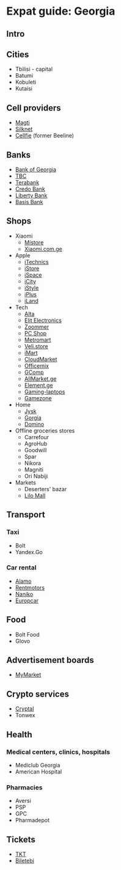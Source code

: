 # Expat guide: Georgia

## Intro

## Cities

- Tbilisi - capital
- Batumi
- Kobuleti
- Kutaisi


## Cell providers

- [Magti](https://www.magticom.ge/en)
- [Silknet](https://silknet.com/en)
- [Cellfie](https://cellfie.ge/) (former Beeline)


## Banks

- [Bank of Georgia](https://bankofgeorgia.ge/en/)
- [TBC](https://www.tbcbank.ge/web/en/)
- [Terabank](https://www.terabank.ge/en/retail)
- [Credo Bank](https://credobank.ge/en/)
- [Liberty Bank](https://www.libertybank.ge/en/)
- [Basis Bank](https://bb.ge/en)


## Shops

- Xiaomi
  - [Mistore](https://mistore.ge)
  - [Xiaomi.com.ge](https://xiaomi.com.ge)
- Apple
  - [iTechnics](https://itechnics.ge/en)
  - [iStore](https://istore.com.ge/)
  - [iSpace](https://ispace.ge/en/)
  - [iCity](https://icity.ge/)
  - [iStyle](https://istyle.ge/en/)
  - [iPlus](https://iplus.com.ge/en)
  - [iLand](https://iland.ge)
- Tech
	- [Alta](https://alta.ge/)
	- [Elit Electronics](https://ee.ge/)
	- [Zoommer](https://zoommer.ge/en)
	- [PC Shop](https://pcshop.ge/)
	- [Metromart](https://metromart.ge/)
	- [Veli.store](https://veli.store/)
	- [iMart](https://imart.ge/)
	- [CloudMarket](https://cloudmarket.ge/en)
	- [Officemix](https://officemix.ge/en/)
	- [GComp](https://gcomp.ge/)
	- [AllMarket.ge](https://allmarket.ge/)
	- [Element.ge](https://element.ge/)
	- [Gaming-laptops](https://gaming-laptops.ge/)
	- [Gamezone](https://gamezone.ge/)
- Home
	- [Jysk](https://jysk.ge/)
	- [Gorgia](https://gorgia.ge/)
	- [Domino](https://www.domino.com.ge/)
- Offline groceries stores
    - Carrefour
    - AgroHub
    - Goodwill
    - Spar
    - Nikora
    - Magniti
    - Ori Nabiji
- Markets
	- Deserters' bazar
	- [Lilo Mall](https://www.lilomall.ge/)


## Transport

### Taxi

- Bolt
- Yandex.Go

### Car rental

- [Alamo](https://www.alamo.ge/)
- [Rentmotors](https://www.rentmotors.ru/)
- [Naniko](https://naniko.com/)
- [Europcar](https://www.europcar.com/)


## Food

- Bolt Food
- Glovo


## Advertisement boards

- [MyMarket](https://www.mymarket.ge/)


## Crypto services

- [Cryptal](https://cryptal.com/)
- Tonwex


## Health

### Medical centers, clinics, hospitals

- Mediclub Georgia
- American Hospital

### Pharmacies

- Aversi
- PSP
- GPC
- Pharmadepot


## Tickets

- [TKT](https://tkt.ge)
- [Biletebi](https://biletebi.ge/)